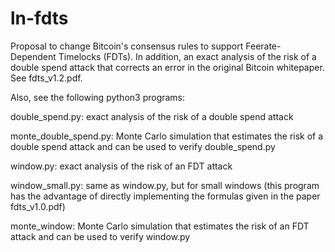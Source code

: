 # ln-fdts
Proposal to change Bitcoin's consensus rules to support Feerate-Dependent Timelocks (FDTs).
In addition, an exact analysis of the risk of a double spend attack that corrects an error in the original Bitcoin whitepaper.
See fdts_v1.2.pdf.

Also, see the following python3 programs:

double_spend.py: exact analysis of the risk of a double spend attack

monte_double_spend.py: Monte Carlo simulation that estimates the risk of a double spend attack and can be used to verify double_spend.py

window.py: exact analysis of the risk of an FDT attack

window_small.py: same as window.py, but for small windows (this program has the advantage of directly implementing the formulas given in the paper fdts_v1.0.pdf)

monte_window: Monte Carlo simulation that estimates the risk of an FDT attack and can be used to verify window.py
